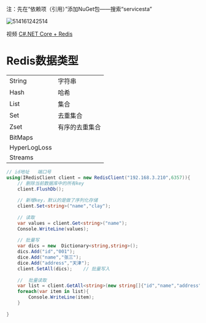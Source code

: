 注：先在“依赖项（引用）”添加NuGet包——搜索“servicesta”

![514161242514](https://s2.loli.net/2022/05/14/eZWt6kbBm7KTUao.png)

视频     [C#.NET Core + Redis](https://www.bilibili.com/video/BV1mY4y1i7R3?p=3)

# Redis数据类型

|              |                |
| ------------ | -------------- |
| String       | 字符串         |
| Hash         | 哈希           |
| List         | 集合           |
| Set          | 去重集合       |
| Zset         | 有序的去重集合 |
| BitMaps      |                |
| HyperLogLoss |                |
| Streams      |                |

```csharp
// id地址   端口号
using(IRedisClient client = new RedisClient("192.168.3.210",6357)){
	// 删除当前数据库中的所有key
    client.FlushDb();
    
    // 新增key，默认的是做了序列化存储
    client.Set<string>("name","clay");
    
    // 读取  
    var values = client.Get<string>("name");
    Console.WriteLine(values);
    
	// 批量写
    var dics = new  Dictionary<string,string>();
    dics.Add("id","001");
    dice.Add("name","张三");
    dice.Add("address","天津");
    client.SetAll(dics);	// 批量写入
    
    //  批量读取
    var list = client.GetAll<string>(new string[]{"id","name","address"});
    foreach(var item in list){
        Console.WriteLine(item);
    }
    
}
```

